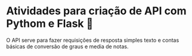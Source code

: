 # Atividades para criação de API com Pythom e Flask 🎃
O API serve para fazer requisições de resposta simples texto e contas básicas de conversão de graus e media de notas. 